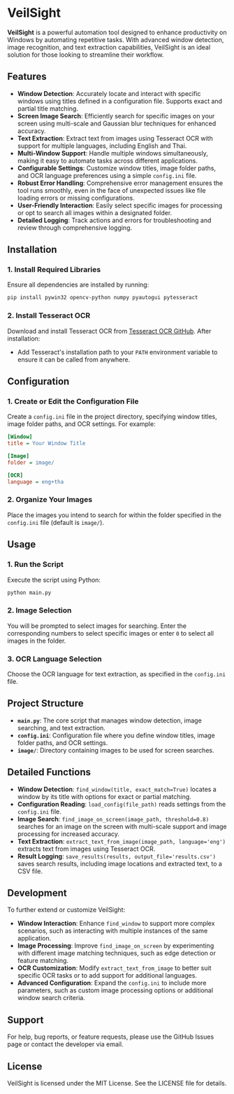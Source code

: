# VeilSight

**VeilSight** is a powerful automation tool designed to enhance productivity on Windows by automating repetitive tasks. With advanced window detection, image recognition, and text extraction capabilities, VeilSight is an ideal solution for those looking to streamline their workflow.

## Features

- **Window Detection**: Accurately locate and interact with specific windows using titles defined in a configuration file. Supports exact and partial title matching.
- **Screen Image Search**: Efficiently search for specific images on your screen using multi-scale and Gaussian blur techniques for enhanced accuracy.
- **Text Extraction**: Extract text from images using Tesseract OCR with support for multiple languages, including English and Thai.
- **Multi-Window Support**: Handle multiple windows simultaneously, making it easy to automate tasks across different applications.
- **Configurable Settings**: Customize window titles, image folder paths, and OCR language preferences using a simple `config.ini` file.
- **Robust Error Handling**: Comprehensive error management ensures the tool runs smoothly, even in the face of unexpected issues like file loading errors or missing configurations.
- **User-Friendly Interaction**: Easily select specific images for processing or opt to search all images within a designated folder.
- **Detailed Logging**: Track actions and errors for troubleshooting and review through comprehensive logging.

## Installation

### 1. Install Required Libraries

Ensure all dependencies are installed by running:

```bash
pip install pywin32 opencv-python numpy pyautogui pytesseract
```

### 2. Install Tesseract OCR

Download and install Tesseract OCR from [Tesseract OCR GitHub](https://github.com/tesseract-ocr/tesseract). After installation:

- Add Tesseract's installation path to your `PATH` environment variable to ensure it can be called from anywhere.

## Configuration

### 1. Create or Edit the Configuration File

Create a `config.ini` file in the project directory, specifying window titles, image folder paths, and OCR settings. For example:

```ini
[Window]
title = Your Window Title

[Image]
folder = image/

[OCR]
language = eng+tha
```

### 2. Organize Your Images

Place the images you intend to search for within the folder specified in the `config.ini` file (default is `image/`).

## Usage

### 1. Run the Script

Execute the script using Python:

```bash
python main.py
```

### 2. Image Selection

You will be prompted to select images for searching. Enter the corresponding numbers to select specific images or enter `0` to select all images in the folder.

### 3. OCR Language Selection

Choose the OCR language for text extraction, as specified in the `config.ini` file.

## Project Structure

- **`main.py`**: The core script that manages window detection, image searching, and text extraction.
- **`config.ini`**: Configuration file where you define window titles, image folder paths, and OCR settings.
- **`image/`**: Directory containing images to be used for screen searches.

## Detailed Functions

- **Window Detection**: `find_window(title, exact_match=True)` locates a window by its title with options for exact or partial matching.
- **Configuration Reading**: `load_config(file_path)` reads settings from the `config.ini` file.
- **Image Search**: `find_image_on_screen(image_path, threshold=0.8)` searches for an image on the screen with multi-scale support and image processing for increased accuracy.
- **Text Extraction**: `extract_text_from_image(image_path, language='eng')` extracts text from images using Tesseract OCR.
- **Result Logging**: `save_results(results, output_file='results.csv')` saves search results, including image locations and extracted text, to a CSV file.

## Development

To further extend or customize VeilSight:

- **Window Interaction**: Enhance `find_window` to support more complex scenarios, such as interacting with multiple instances of the same application.
- **Image Processing**: Improve `find_image_on_screen` by experimenting with different image matching techniques, such as edge detection or feature matching.
- **OCR Customization**: Modify `extract_text_from_image` to better suit specific OCR tasks or to add support for additional languages.
- **Advanced Configuration**: Expand the `config.ini` to include more parameters, such as custom image processing options or additional window search criteria.

## Support

For help, bug reports, or feature requests, please use the GitHub Issues page or contact the developer via email.

## License

VeilSight is licensed under the MIT License. See the LICENSE file for details.
